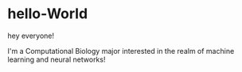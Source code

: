 # hello-World

hey everyone!

I'm a Computational Biology major interested in the realm of machine learning and neural networks!
